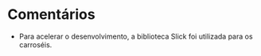 # Comentários

- Para acelerar o desenvolvimento, a biblioteca Slick foi utilizada para os carroséis.